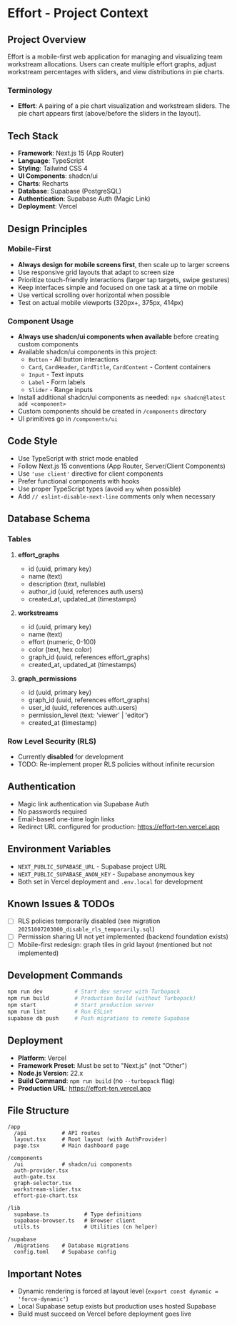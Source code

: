 # Effort - Project Context

## Project Overview
Effort is a mobile-first web application for managing and visualizing team workstream allocations. Users can create multiple effort graphs, adjust workstream percentages with sliders, and view distributions in pie charts.

### Terminology
- **Effort**: A pairing of a pie chart visualization and workstream sliders. The pie chart appears first (above/before the sliders in the layout).

## Tech Stack
- **Framework**: Next.js 15 (App Router)
- **Language**: TypeScript
- **Styling**: Tailwind CSS 4
- **UI Components**: shadcn/ui
- **Charts**: Recharts
- **Database**: Supabase (PostgreSQL)
- **Authentication**: Supabase Auth (Magic Link)
- **Deployment**: Vercel

## Design Principles

### Mobile-First
- **Always design for mobile screens first**, then scale up to larger screens
- Use responsive grid layouts that adapt to screen size
- Prioritize touch-friendly interactions (larger tap targets, swipe gestures)
- Keep interfaces simple and focused on one task at a time on mobile
- Use vertical scrolling over horizontal when possible
- Test on actual mobile viewports (320px+, 375px, 414px)

### Component Usage
- **Always use shadcn/ui components when available** before creating custom components
- Available shadcn/ui components in this project:
  - `Button` - All button interactions
  - `Card`, `CardHeader`, `CardTitle`, `CardContent` - Content containers
  - `Input` - Text inputs
  - `Label` - Form labels
  - `Slider` - Range inputs
- Install additional shadcn/ui components as needed: `npx shadcn@latest add <component>`
- Custom components should be created in `/components` directory
- UI primitives go in `/components/ui`

## Code Style
- Use TypeScript with strict mode enabled
- Follow Next.js 15 conventions (App Router, Server/Client Components)
- Use `'use client'` directive for client components
- Prefer functional components with hooks
- Use proper TypeScript types (avoid `any` when possible)
- Add `// eslint-disable-next-line` comments only when necessary

## Database Schema

### Tables
1. **effort_graphs**
   - id (uuid, primary key)
   - name (text)
   - description (text, nullable)
   - author_id (uuid, references auth.users)
   - created_at, updated_at (timestamps)

2. **workstreams**
   - id (uuid, primary key)
   - name (text)
   - effort (numeric, 0-100)
   - color (text, hex color)
   - graph_id (uuid, references effort_graphs)
   - created_at, updated_at (timestamps)

3. **graph_permissions**
   - id (uuid, primary key)
   - graph_id (uuid, references effort_graphs)
   - user_id (uuid, references auth.users)
   - permission_level (text: 'viewer' | 'editor')
   - created_at (timestamp)

### Row Level Security (RLS)
- Currently **disabled** for development
- TODO: Re-implement proper RLS policies without infinite recursion

## Authentication
- Magic link authentication via Supabase Auth
- No passwords required
- Email-based one-time login links
- Redirect URL configured for production: https://effort-ten.vercel.app

## Environment Variables
- `NEXT_PUBLIC_SUPABASE_URL` - Supabase project URL
- `NEXT_PUBLIC_SUPABASE_ANON_KEY` - Supabase anonymous key
- Both set in Vercel deployment and `.env.local` for development

## Known Issues & TODOs
- [ ] RLS policies temporarily disabled (see migration `20251007203000_disable_rls_temporarily.sql`)
- [ ] Permission sharing UI not yet implemented (backend foundation exists)
- [ ] Mobile-first redesign: graph tiles in grid layout (mentioned but not implemented)

## Development Commands
```bash
npm run dev          # Start dev server with Turbopack
npm run build        # Production build (without Turbopack)
npm start            # Start production server
npm run lint         # Run ESLint
supabase db push     # Push migrations to remote Supabase
```

## Deployment
- **Platform**: Vercel
- **Framework Preset**: Must be set to "Next.js" (not "Other")
- **Node.js Version**: 22.x
- **Build Command**: `npm run build` (no `--turbopack` flag)
- **Production URL**: https://effort-ten.vercel.app

## File Structure
```
/app
  /api           # API routes
  layout.tsx     # Root layout (with AuthProvider)
  page.tsx       # Main dashboard page

/components
  /ui            # shadcn/ui components
  auth-provider.tsx
  auth-gate.tsx
  graph-selector.tsx
  workstream-slider.tsx
  effort-pie-chart.tsx

/lib
  supabase.ts           # Type definitions
  supabase-browser.ts   # Browser client
  utils.ts              # Utilities (cn helper)

/supabase
  /migrations    # Database migrations
  config.toml    # Supabase config
```

## Important Notes
- Dynamic rendering is forced at layout level (`export const dynamic = 'force-dynamic'`)
- Local Supabase setup exists but production uses hosted Supabase
- Build must succeed on Vercel before deployment goes live

